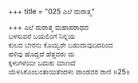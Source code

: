 +++
title = "025 ಎಲೆ ದುರಾತ್ಮ"

+++
ಎಲೆ ದುರಾತ್ಮ ಮಹಾಪರಾಧವ  
ಬಳಸುವರೆ ಬಯಲಿಂಗೆ ನಿನ್ನಯ  
ಕುಲದ ಬೇರನು ಕೊಯ್ವರೇ ಬಹುದಾವುದಿದರಿಂದ  
ಹಳಿವು ಹೊದ್ದದೆ ಹೆತ್ತವರು ಮ  
ಕ್ಕಳುಗಳೆಂಬೀ ಬದುಕು ಮಾಣದೆ  
ಯೆಳಸಿಕೊಂಬಂತಾಯಿತೆಂದಳು ಪಾಂಡವರ ರಾಣಿ     ॥25॥